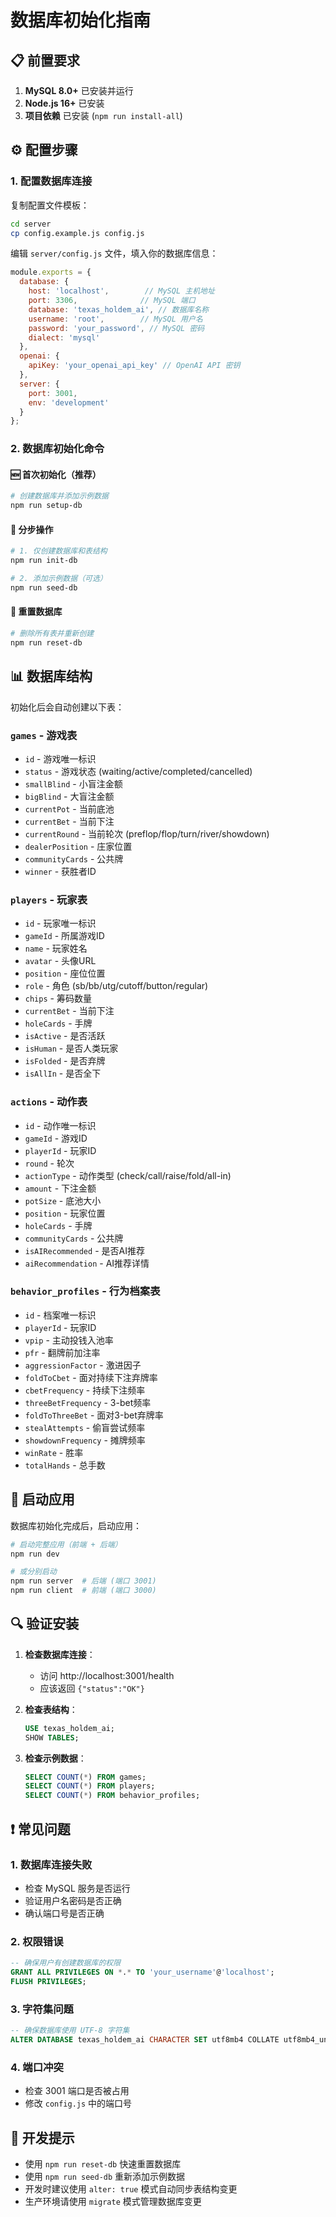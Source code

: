 # 数据库初始化指南

## 📋 前置要求

1. **MySQL 8.0+** 已安装并运行
2. **Node.js 16+** 已安装
3. **项目依赖** 已安装 (`npm run install-all`)

## ⚙️ 配置步骤

### 1. 配置数据库连接

复制配置文件模板：
```bash
cd server
cp config.example.js config.js
```

编辑 `server/config.js` 文件，填入你的数据库信息：
```javascript
module.exports = {
  database: {
    host: 'localhost',        // MySQL 主机地址
    port: 3306,              // MySQL 端口
    database: 'texas_holdem_ai', // 数据库名称
    username: 'root',        // MySQL 用户名
    password: 'your_password', // MySQL 密码
    dialect: 'mysql'
  },
  openai: {
    apiKey: 'your_openai_api_key' // OpenAI API 密钥
  },
  server: {
    port: 3001,
    env: 'development'
  }
};
```

### 2. 数据库初始化命令

#### 🆕 首次初始化（推荐）
```bash
# 创建数据库并添加示例数据
npm run setup-db
```

#### 🔧 分步操作
```bash
# 1. 仅创建数据库和表结构
npm run init-db

# 2. 添加示例数据（可选）
npm run seed-db
```

#### 🔄 重置数据库
```bash
# 删除所有表并重新创建
npm run reset-db
```

## 📊 数据库结构

初始化后会自动创建以下表：

### `games` - 游戏表
- `id` - 游戏唯一标识
- `status` - 游戏状态 (waiting/active/completed/cancelled)
- `smallBlind` - 小盲注金额
- `bigBlind` - 大盲注金额
- `currentPot` - 当前底池
- `currentBet` - 当前下注
- `currentRound` - 当前轮次 (preflop/flop/turn/river/showdown)
- `dealerPosition` - 庄家位置
- `communityCards` - 公共牌
- `winner` - 获胜者ID

### `players` - 玩家表
- `id` - 玩家唯一标识
- `gameId` - 所属游戏ID
- `name` - 玩家姓名
- `avatar` - 头像URL
- `position` - 座位位置
- `role` - 角色 (sb/bb/utg/cutoff/button/regular)
- `chips` - 筹码数量
- `currentBet` - 当前下注
- `holeCards` - 手牌
- `isActive` - 是否活跃
- `isHuman` - 是否人类玩家
- `isFolded` - 是否弃牌
- `isAllIn` - 是否全下

### `actions` - 动作表
- `id` - 动作唯一标识
- `gameId` - 游戏ID
- `playerId` - 玩家ID
- `round` - 轮次
- `actionType` - 动作类型 (check/call/raise/fold/all-in)
- `amount` - 下注金额
- `potSize` - 底池大小
- `position` - 玩家位置
- `holeCards` - 手牌
- `communityCards` - 公共牌
- `isAIRecommended` - 是否AI推荐
- `aiRecommendation` - AI推荐详情

### `behavior_profiles` - 行为档案表
- `id` - 档案唯一标识
- `playerId` - 玩家ID
- `vpip` - 主动投钱入池率
- `pfr` - 翻牌前加注率
- `aggressionFactor` - 激进因子
- `foldToCbet` - 面对持续下注弃牌率
- `cbetFrequency` - 持续下注频率
- `threeBetFrequency` - 3-bet频率
- `foldToThreeBet` - 面对3-bet弃牌率
- `stealAttempts` - 偷盲尝试频率
- `showdownFrequency` - 摊牌频率
- `winRate` - 胜率
- `totalHands` - 总手数

## 🚀 启动应用

数据库初始化完成后，启动应用：

```bash
# 启动完整应用（前端 + 后端）
npm run dev

# 或分别启动
npm run server  # 后端 (端口 3001)
npm run client  # 前端 (端口 3000)
```

## 🔍 验证安装

1. **检查数据库连接**：
   - 访问 http://localhost:3001/health
   - 应该返回 `{"status":"OK"}`

2. **检查表结构**：
   ```sql
   USE texas_holdem_ai;
   SHOW TABLES;
   ```

3. **检查示例数据**：
   ```sql
   SELECT COUNT(*) FROM games;
   SELECT COUNT(*) FROM players;
   SELECT COUNT(*) FROM behavior_profiles;
   ```

## ❗ 常见问题

### 1. 数据库连接失败
- 检查 MySQL 服务是否运行
- 验证用户名密码是否正确
- 确认端口号是否正确

### 2. 权限错误
```sql
-- 确保用户有创建数据库的权限
GRANT ALL PRIVILEGES ON *.* TO 'your_username'@'localhost';
FLUSH PRIVILEGES;
```

### 3. 字符集问题
```sql
-- 确保数据库使用 UTF-8 字符集
ALTER DATABASE texas_holdem_ai CHARACTER SET utf8mb4 COLLATE utf8mb4_unicode_ci;
```

### 4. 端口冲突
- 检查 3001 端口是否被占用
- 修改 `config.js` 中的端口号

## 📝 开发提示

- 使用 `npm run reset-db` 快速重置数据库
- 使用 `npm run seed-db` 重新添加示例数据
- 开发时建议使用 `alter: true` 模式自动同步表结构变更
- 生产环境请使用 `migrate` 模式管理数据库变更
